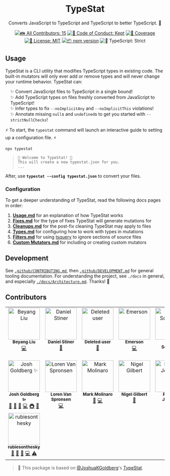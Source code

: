 <h1 align="center">TypeStat</h1>

<p align="center">Converts JavaScript to TypeScript and TypeScript to better TypeScript. 🧫</p>

<p align="center">
	<!-- prettier-ignore-start -->
	<!-- ALL-CONTRIBUTORS-BADGE:START - Do not remove or modify this section -->
	<a href="#contributors" target="_blank"><img alt="👪 All Contributors: 15" src="https://img.shields.io/badge/%F0%9F%91%AA_all_contributors-15-21bb42.svg" /></a>
<!-- ALL-CONTRIBUTORS-BADGE:END -->
	<!-- prettier-ignore-end -->
	<a href="https://github.com/JoshuaKGoldberg/TypeStat/blob/main/.github/CODE_OF_CONDUCT.md" target="_blank"><img alt="🤝 Code of Conduct: Kept" src="https://img.shields.io/badge/%F0%9F%A4%9D_code_of_conduct-kept-21bb42" /></a>
	<a href="https://codecov.io/gh/JoshuaKGoldberg/TypeStat" target="_blank"><img alt="🧪 Coverage" src="https://img.shields.io/codecov/c/github/JoshuaKGoldberg/TypeStat?label=%F0%9F%A7%AA%20coverage" /></a>
	<a href="https://github.com/JoshuaKGoldberg/TypeStat/blob/main/LICENSE.md" target="_blank"><img alt="📝 License: MIT" src="https://img.shields.io/badge/%F0%9F%93%9D_license-MIT-21bb42.svg"></a>
	<a href="http://npmjs.com/package/typestat"><img alt="📦 npm version" src="https://img.shields.io/npm/v/typestat?color=21bb42&label=%F0%9F%93%A6%20npm" /></a>
	<img alt="💪 TypeScript: Strict" src="https://img.shields.io/badge/%F0%9F%92%AA_typescript-strict-21bb42.svg" />
</p>

## Usage

TypeStat is a CLI utility that modifies TypeScript types in existing code.
The built-in mutators will only ever add or remove types and will never change your runtime behavior.
TypeStat can:

<ul style="list-style-type:none;padding-left:1rem;">
    <li>✨ Convert JavaScript files to TypeScript in a single bound!</li>
    <li>✨ Add TypeScript types on files freshly converted from JavaScript to TypeScript!</li>
    <li>✨ Infer types to fix <code>--noImplicitAny</code> and <code>--noImplicitThis</code> violations!</li>
    <li>✨ Annotate missing <code>null</code>s and <code>undefined</code>s to get you started with <code>--strictNullChecks</code>!</li>
</ul>

⚡ To start, the `typestat` command will launch an interactive guide to setting up a configuration file. ⚡

```shell
npx typestat
```

> ```shell
> 👋 Welcome to TypeStat! 👋
> This will create a new typestat.json for you.
> ...
> ```

After, use **`typestat --config typestat.json`** to convert your files.

### Configuration

To get a deeper understanding of TypeStat, read the following docs pages in order:

1. **[Usage.md](./docs/Usage.md)** for an explanation of how TypeStat works
2. **[Fixes.md](./docs/Fixes.md)** for the type of fixes TypeStat will generate mutations for
3. **[Cleanups.md](./docs/Cleanups.md)** for the post-fix cleaning TypeStat may apply to files
4. **[Types.md](./docs/Types.md)** for configuring how to work with types in mutations
5. **[Filters.md](./docs/Filters.md)** for using [tsquery](https://github.com/phenomnomnominal/tsquery) to ignore sections of source files
6. **[Custom Mutators.md](./docs/Custom%20Mutators.md)** for including or creating custom mutators

## Development

See [`.github/CONTRIBUTING.md`](./.github/CONTRIBUTING.md), then [`.github/DEVELOPMENT.md`](./.github/DEVELOPMENT.md) for general tooling documentation.
For understanding the project, see `./docs` in general, and especially [`./docs/Architecture.md`](./docs/Architecture.md).
Thanks! 💖

## Contributors

<!-- spellchecker: disable -->
<!-- ALL-CONTRIBUTORS-LIST:START - Do not remove or modify this section -->
<!-- prettier-ignore-start -->
<!-- markdownlint-disable -->
<table>
  <tbody>
    <tr>
      <td align="center" valign="top" width="14.28%"><a href="https://sourcegraph.com/"><img src="https://avatars.githubusercontent.com/u/1646931?v=4?s=100" width="100px;" alt="Beyang Liu"/><br /><sub><b>Beyang Liu</b></sub></a><br /><a href="https://github.com/JoshuaKGoldberg/TypeStat/commits?author=beyang" title="Code">💻</a></td>
      <td align="center" valign="top" width="14.28%"><a href="https://danstiner.me/"><img src="https://avatars.githubusercontent.com/u/52513?v=4?s=100" width="100px;" alt="Daniel Stiner"/><br /><sub><b>Daniel Stiner</b></sub></a><br /><a href="https://github.com/JoshuaKGoldberg/TypeStat/issues?q=author%3Adanstiner" title="Bug reports">🐛</a></td>
      <td align="center" valign="top" width="14.28%"><a href="https://github.com/ghost"><img src="https://avatars.githubusercontent.com/u/10137?v=4?s=100" width="100px;" alt="Deleted user"/><br /><sub><b>Deleted user</b></sub></a><br /><a href="#maintenance-ghost" title="Maintenance">🚧</a></td>
      <td align="center" valign="top" width="14.28%"><a href="https://github.com/emday4prez"><img src="https://avatars.githubusercontent.com/u/35363144?v=4?s=100" width="100px;" alt="Emerson"/><br /><sub><b>Emerson</b></sub></a><br /><a href="https://github.com/JoshuaKGoldberg/TypeStat/commits?author=emday4prez" title="Code">💻</a></td>
      <td align="center" valign="top" width="14.28%"><a href="https://girish.netlify.app/"><img src="https://avatars.githubusercontent.com/u/61848210?v=4?s=100" width="100px;" alt="Girish Sontakke"/><br /><sub><b>Girish Sontakke</b></sub></a><br /><a href="https://github.com/JoshuaKGoldberg/TypeStat/commits?author=girishsontakke" title="Code">💻</a></td>
      <td align="center" valign="top" width="14.28%"><a href="https://maps.guten.me/"><img src="https://avatars.githubusercontent.com/u/377544?v=4?s=100" width="100px;" alt="Guten"/><br /><sub><b>Guten</b></sub></a><br /><a href="https://github.com/JoshuaKGoldberg/TypeStat/issues?q=author%3Agutenye" title="Bug reports">🐛</a></td>
      <td align="center" valign="top" width="14.28%"><a href="https://stackoverflow.com/users/5494094/ibrahim-h"><img src="https://avatars.githubusercontent.com/u/1217741?v=4?s=100" width="100px;" alt="Ibrahim H."/><br /><sub><b>Ibrahim H.</b></sub></a><br /><a href="https://github.com/JoshuaKGoldberg/TypeStat/commits?author=bitsnaps" title="Code">💻</a></td>
    </tr>
    <tr>
      <td align="center" valign="top" width="14.28%"><a href="http://www.joshuakgoldberg.com/"><img src="https://avatars.githubusercontent.com/u/3335181?v=4?s=100" width="100px;" alt="Josh Goldberg ✨"/><br /><sub><b>Josh Goldberg ✨</b></sub></a><br /><a href="#maintenance-JoshuaKGoldberg" title="Maintenance">🚧</a> <a href="https://github.com/JoshuaKGoldberg/TypeStat/issues?q=author%3AJoshuaKGoldberg" title="Bug reports">🐛</a> <a href="#tool-JoshuaKGoldberg" title="Tools">🔧</a> <a href="https://github.com/JoshuaKGoldberg/TypeStat/commits?author=JoshuaKGoldberg" title="Code">💻</a> <a href="#infra-JoshuaKGoldberg" title="Infrastructure (Hosting, Build-Tools, etc)">🚇</a> <a href="https://github.com/JoshuaKGoldberg/TypeStat/commits?author=JoshuaKGoldberg" title="Documentation">📖</a></td>
      <td align="center" valign="top" width="14.28%"><a href="https://github.com/LorenVS"><img src="https://avatars.githubusercontent.com/u/528200?v=4?s=100" width="100px;" alt="Loren Van Spronsen"/><br /><sub><b>Loren Van Spronsen</b></sub></a><br /><a href="https://github.com/JoshuaKGoldberg/TypeStat/commits?author=lorenvs" title="Code">💻</a></td>
      <td align="center" valign="top" width="14.28%"><a href="https://www.linkedin.com/in/markjm-1/"><img src="https://avatars.githubusercontent.com/u/16494982?v=4?s=100" width="100px;" alt="Mark Molinaro"/><br /><sub><b>Mark Molinaro</b></sub></a><br /><a href="https://github.com/JoshuaKGoldberg/TypeStat/issues?q=author%3Amarkjm" title="Bug reports">🐛</a> <a href="https://github.com/JoshuaKGoldberg/TypeStat/commits?author=markjm" title="Code">💻</a></td>
      <td align="center" valign="top" width="14.28%"><a href="https://cress.soc.surrey.ac.uk/web/people/ngilbert"><img src="https://avatars.githubusercontent.com/u/1449986?v=4?s=100" width="100px;" alt="Nigel Gilbert"/><br /><sub><b>Nigel Gilbert</b></sub></a><br /><a href="https://github.com/JoshuaKGoldberg/TypeStat/issues?q=author%3Amicrology" title="Bug reports">🐛</a></td>
      <td align="center" valign="top" width="14.28%"><a href="http://community.haskell.org/~pj"><img src="https://avatars.githubusercontent.com/u/2082449?v=4?s=100" width="100px;" alt="Peter A. Jonsson"/><br /><sub><b>Peter A. Jonsson</b></sub></a><br /><a href="https://github.com/JoshuaKGoldberg/TypeStat/issues?q=author%3Apjonsson" title="Bug reports">🐛</a> <a href="https://github.com/JoshuaKGoldberg/TypeStat/commits?author=pjonsson" title="Code">💻</a></td>
      <td align="center" valign="top" width="14.28%"><a href="https://github.com/AjiTae"><img src="https://avatars.githubusercontent.com/u/2207245?v=4?s=100" width="100px;" alt="ajitae"/><br /><sub><b>ajitae</b></sub></a><br /><a href="https://github.com/JoshuaKGoldberg/TypeStat/issues?q=author%3Aajitae" title="Bug reports">🐛</a></td>
      <td align="center" valign="top" width="14.28%"><a href="https://orionna.me/"><img src="https://avatars.githubusercontent.com/u/85230052?v=4?s=100" width="100px;" alt="orionna319"/><br /><sub><b>orionna319</b></sub></a><br /><a href="https://github.com/JoshuaKGoldberg/TypeStat/issues?q=author%3Aorionna319" title="Bug reports">🐛</a></td>
    </tr>
    <tr>
      <td align="center" valign="top" width="14.28%"><a href="https://github.com/rubiesonthesky"><img src="https://avatars.githubusercontent.com/u/2591240?v=4?s=100" width="100px;" alt="rubiesonthesky"/><br /><sub><b>rubiesonthesky</b></sub></a><br /><a href="https://github.com/JoshuaKGoldberg/TypeStat/issues?q=author%3Arubiesonthesky" title="Bug reports">🐛</a> <a href="#maintenance-rubiesonthesky" title="Maintenance">🚧</a> <a href="#tool-rubiesonthesky" title="Tools">🔧</a> <a href="https://github.com/JoshuaKGoldberg/TypeStat/commits?author=rubiesonthesky" title="Code">💻</a> <a href="https://github.com/JoshuaKGoldberg/TypeStat/commits?author=rubiesonthesky" title="Tests">⚠️</a></td>
    </tr>
  </tbody>
</table>

<!-- markdownlint-restore -->
<!-- prettier-ignore-end -->

<!-- ALL-CONTRIBUTORS-LIST:END -->
<!-- spellchecker: enable -->

> 💙 This package is based on [@JoshuaKGoldberg](https://github.com/JoshuaKGoldberg)'s [TypeStat](https://github.com/JoshuaKGoldberg/TypeStat).
